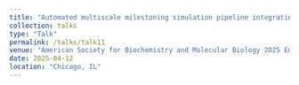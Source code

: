 ```yaml
---
title: "Automated multiscale milestoning simulation pipeline integrating machine-learned force fields for accelerated drug-target kinetic predictions for accelerated drug discovery"
collection: talks
type: "Talk"
permalink: /talks/talk11
venue: "American Society for Biochemistry and Molecular Biology 2025 Emerging Investigator Seminar"
date: 2025-04-12
location: "Chicago, IL"
---
```

